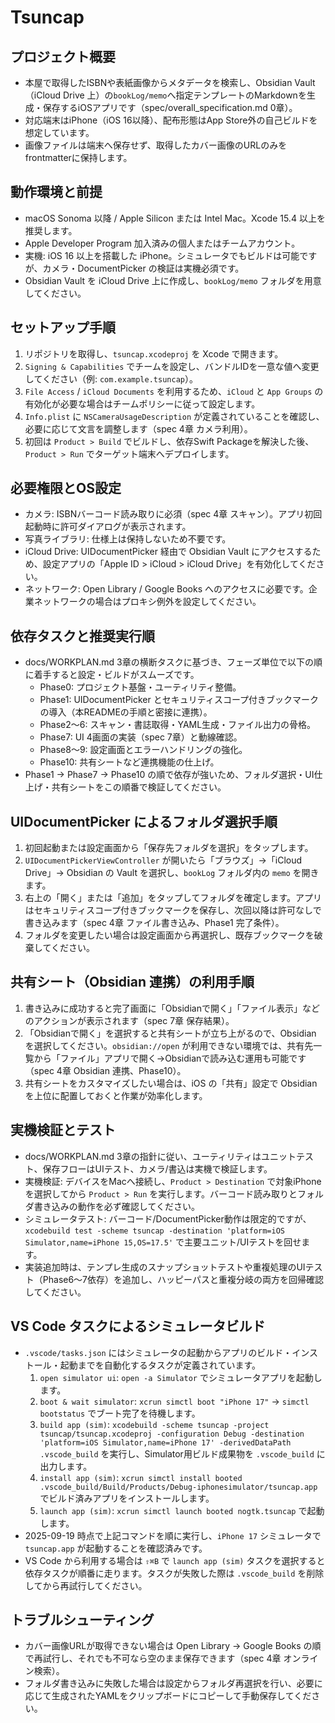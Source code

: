 # Tsuncap

## プロジェクト概要
- 本屋で取得したISBNや表紙画像からメタデータを検索し、Obsidian Vault（iCloud Drive 上）の`bookLog/memo`へ指定テンプレートのMarkdownを生成・保存するiOSアプリです（spec/overall_specification.md 0章）。
- 対応端末はiPhone（iOS 16以降）、配布形態はApp Store外の自己ビルドを想定しています。
- 画像ファイルは端末へ保存せず、取得したカバー画像のURLのみをfrontmatterに保持します。

## 動作環境と前提
- macOS Sonoma 以降 / Apple Silicon または Intel Mac。Xcode 15.4 以上を推奨します。
- Apple Developer Program 加入済みの個人またはチームアカウント。
- 実機: iOS 16 以上を搭載した iPhone。シミュレータでもビルドは可能ですが、カメラ・DocumentPicker の検証は実機必須です。
- Obsidian Vault を iCloud Drive 上に作成し、`bookLog/memo` フォルダを用意してください。

## セットアップ手順
1. リポジトリを取得し、`tsuncap.xcodeproj` を Xcode で開きます。
2. `Signing & Capabilities` でチームを設定し、バンドルIDを一意な値へ変更してください（例: `com.example.tsuncap`）。
3. `File Access` / `iCloud Documents` を利用するため、`iCloud` と `App Groups` の有効化が必要な場合はチームポリシーに従って設定します。
4. `Info.plist` に `NSCameraUsageDescription` が定義されていることを確認し、必要に応じて文言を調整します（spec 4章 カメラ利用）。
5. 初回は `Product > Build` でビルドし、依存Swift Packageを解決した後、`Product > Run` でターゲット端末へデプロイします。

## 必要権限とOS設定
- カメラ: ISBNバーコード読み取りに必須（spec 4章 スキャン）。アプリ初回起動時に許可ダイアログが表示されます。
- 写真ライブラリ: 仕様上は保持しないため不要です。
- iCloud Drive: UIDocumentPicker 経由で Obsidian Vault にアクセスするため、設定アプリの「Apple ID > iCloud > iCloud Drive」を有効化してください。
- ネットワーク: Open Library / Google Books へのアクセスに必要です。企業ネットワークの場合はプロキシ例外を設定してください。

## 依存タスクと推奨実行順
- docs/WORKPLAN.md 3章の横断タスクに基づき、フェーズ単位で以下の順に着手すると設定・ビルドがスムーズです。
  - Phase0: プロジェクト基盤・ユーティリティ整備。
  - Phase1: UIDocumentPicker とセキュリティスコープ付きブックマークの導入（本READMEの手順と密接に連携）。
  - Phase2〜6: スキャン・書誌取得・YAML生成・ファイル出力の骨格。
  - Phase7: UI 4画面の実装（spec 7章）と動線確認。
  - Phase8〜9: 設定画面とエラーハンドリングの強化。
  - Phase10: 共有シートなど連携機能の仕上げ。
- Phase1 → Phase7 → Phase10 の順で依存が強いため、フォルダ選択・UI仕上げ・共有シートをこの順番で検証してください。

## UIDocumentPicker によるフォルダ選択手順
1. 初回起動または設定画面から「保存先フォルダを選択」をタップします。
2. `UIDocumentPickerViewController` が開いたら「ブラウズ」→「iCloud Drive」→ Obsidian の Vault を選択し、`bookLog` フォルダ内の `memo` を開きます。
3. 右上の「開く」または「追加」をタップしてフォルダを確定します。アプリはセキュリティスコープ付きブックマークを保存し、次回以降は許可なしで書き込みます（spec 4章 ファイル書き込み、Phase1 完了条件）。
4. フォルダを変更したい場合は設定画面から再選択し、既存ブックマークを破棄してください。

## 共有シート（Obsidian 連携）の利用手順
1. 書き込みに成功すると完了画面に「Obsidianで開く」「ファイル表示」などのアクションが表示されます（spec 7章 保存結果）。
2. 「Obsidianで開く」を選択すると共有シートが立ち上がるので、Obsidian を選択してください。`obsidian://open` が利用できない環境では、共有先一覧から「ファイル」アプリで開く→Obsidianで読み込む運用も可能です（spec 4章 Obsidian 連携、Phase10）。
3. 共有シートをカスタマイズしたい場合は、iOS の「共有」設定で Obsidian を上位に配置しておくと作業が効率化します。

## 実機検証とテスト
- docs/WORKPLAN.md 3章の指針に従い、ユーティリティはユニットテスト、保存フローはUIテスト、カメラ/書込は実機で検証します。
- 実機検証: デバイスをMacへ接続し、`Product > Destination` で対象iPhoneを選択してから `Product > Run` を実行します。バーコード読み取りとフォルダ書き込みの動作を必ず確認してください。
- シミュレータテスト: バーコード/DocumentPicker動作は限定的ですが、`xcodebuild test -scheme tsuncap -destination 'platform=iOS Simulator,name=iPhone 15,OS=17.5'` で主要ユニット/UIテストを回せます。
- 実装追加時は、テンプレ生成のスナップショットテストや重複処理のUIテスト（Phase6〜7依存）を追加し、ハッピーパスと重複分岐の両方を回帰確認してください。

## VS Code タスクによるシミュレータビルド
- `.vscode/tasks.json` にはシミュレータの起動からアプリのビルド・インストール・起動までを自動化するタスクが定義されています。
  1. `open simulator ui`: `open -a Simulator` でシミュレータアプリを起動します。
  2. `boot & wait simulator`: `xcrun simctl boot "iPhone 17"` → `simctl bootstatus` でブート完了を待機します。
  3. `build app (sim)`: `xcodebuild -scheme tsuncap -project tsuncap/tsuncap.xcodeproj -configuration Debug -destination 'platform=iOS Simulator,name=iPhone 17' -derivedDataPath .vscode_build` を実行し、Simulator用ビルド成果物を `.vscode_build` に出力します。
  4. `install app (sim)`: `xcrun simctl install booted .vscode_build/Build/Products/Debug-iphonesimulator/tsuncap.app` でビルド済みアプリをインストールします。
  5. `launch app (sim)`: `xcrun simctl launch booted nogtk.tsuncap` で起動します。
- 2025-09-19 時点で上記コマンドを順に実行し、`iPhone 17` シミュレータで `tsuncap.app` が起動することを確認済みです。
- VS Code から利用する場合は `⇧⌘B` で `launch app (sim)` タスクを選択すると依存タスクが順番に走ります。タスクが失敗した際は `.vscode_build` を削除してから再試行してください。

## トラブルシューティング
- カバー画像URLが取得できない場合は Open Library → Google Books の順で再試行し、それでも不可なら空のまま保存できます（spec 4章 オンライン検索）。
- フォルダ書き込みに失敗した場合は設定からフォルダ再選択を行い、必要に応じて生成されたYAMLをクリップボードにコピーして手動保存してください。
